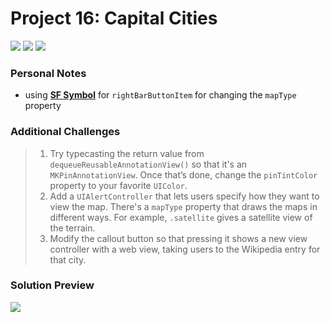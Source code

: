 # Project 16: Capital Cities

[![](https://img.shields.io/badge/Hacking%20with%20iOS-2019.10.26-36A9AE?logo=gumroad)](https://www.hackingwithswift.com/store/hacking-with-ios) [![](https://img.shields.io/badge/Xcode-11.3.1-3d8af0?logo=xcode)](#) [![](https://img.shields.io/badge/Swift-5.1-FA7343?logo=swift)](#)

### Personal Notes
- using [**SF Symbol**](https://developer.apple.com/design/human-interface-guidelines/sf-symbols/overview/) for `rightBarButtonItem` for changing the `mapType` property

### Additional Challenges
> 1. Try typecasting the return value from `dequeueReusableAnnotationView()` so that it's an `MKPinAnnotationView`. Once that’s done, change the `pinTintColor` property to your favorite `UIColor`.
> 2. Add a `UIAlertController` that lets users specify how they want to view the map. There's a `mapType` property that draws the maps in different ways. For example, `.satellite` gives a satellite view of the terrain.
> 3. Modify the callout button so that pressing it shows a new view controller with a web view, taking users to the Wikipedia entry for that city.

### Solution Preview
<img src="https://user-images.githubusercontent.com/4438390/72215138-fa98f880-34dc-11ea-9560-53bc1424a448.png">
